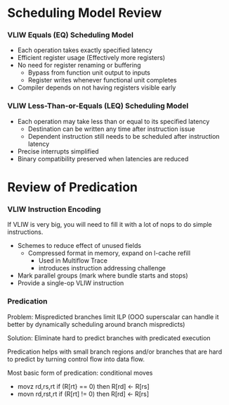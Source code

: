 # Scheduling Model Review
### VLIW Equals (EQ) Scheduling Model
- Each operation takes exactly specified latency
- Efficient register usage (Effectively more registers)
- No need for register renaming or buffering
  - Bypass from function unit output to inputs
  - Register writes whenever functional unit completes
- Compiler depends on not having registers visible early

### VLIW Less-Than-or-Equals (LEQ) Scheduling Model
- Each operation may take less than or equal to its specified latency
  - Destination can be written any time after instruction issue
  - Dependent instruction still needs to be scheduled after instruction latency
- Precise interrupts simplified
- Binary compatibility preserved when latencies are reduced

# Review of Predication
### VLIW Instruction Encoding
If VLIW is very big, you will need to fill it with a lot of nops to do simple instructions.
- Schemes to reduce effect of unused fields
  - Compressed format in memory, expand on l-cache refill
    - Used in Multiflow Trace
    - introduces instruction addressing challenge
- Mark parallel groups (mark where bundle starts and stops)
- Provide a single-op VLIW instruction
### Predication
Problem: Mispredicted branches limit ILP (OOO superscalar can handle it better by dynamically scheduling around branch mispredicts)

Solution: Eliminate hard to predict branches with predicated execution

Predication helps with small branch regions and/or branches that are hard to predict by turning control flow into data flow.

Most basic form of predication: conditional moves
- movz rd,rs,rt if (R[rt} == 0) then R[rd] <- R[rs]
- movn rd,rst,rt if (R[rt] != 0) then R[rd] <- R[rs]
